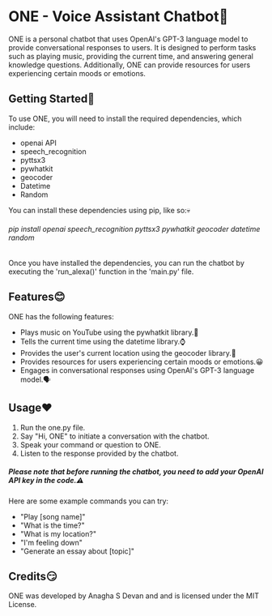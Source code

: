 # ONE - Voice Assistant Chatbot🤖

ONE is a personal chatbot that uses OpenAI's GPT-3 language model to provide conversational responses to users. It is designed to perform tasks such as playing music, providing the current time, and answering general knowledge questions. Additionally, ONE can provide resources for users experiencing certain moods or emotions.

## Getting Started🚀
To use ONE, you will need to install the required dependencies, which include:

* openai API
* speech_recognition
* pyttsx3
* pywhatkit
* geocoder
* Datetime
* Random
 
You can install these dependencies using pip, like so:💀
###### pip install openai speech_recognition pyttsx3 pywhatkit geocoder datetime random


Once you have installed the dependencies, you can run the chatbot by executing the 'run_alexa()' function in the 'main.py' file.

## Features😊
ONE has the following features:

* Plays music on YouTube using the pywhatkit library.🎵
* Tells the current time using the datetime library.⌚
* Provides the user's current location using the geocoder library.📍
* Provides resources for users experiencing certain moods or emotions.😀
* Engages in conversational responses using OpenAI's GPT-3 language model.🗣️


## Usage❤️
1. Run the one.py file.
2. Say "Hi, ONE" to initiate a conversation with the chatbot.
3. Speak your command or question to ONE.
4. Listen to the response provided by the chatbot.

##### Please note that before running the chatbot, you need to add your OpenAI API key in the code.⚠️


Here are some example commands you can try:

* "Play [song name]"
* "What is the time?"
* "What is my location?"
* "I'm feeling down"
* "Generate an essay about [topic]"
  
## Credits😏

ONE was developed by Anagha S Devan and and is licensed under the MIT License.

